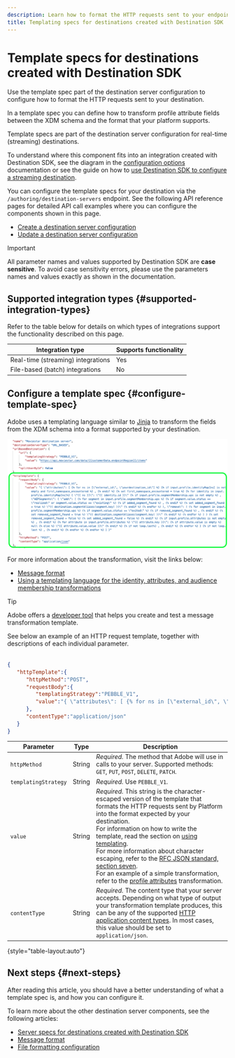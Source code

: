 ```yaml
---
description: Learn how to format the HTTP requests sent to your endpoint. Use the /authoring/destination-servers endpoint to configure destination server templating specs in Adobe Experience Platform Destination SDK.
title: Templating specs for destinations created with Destination SDK
---
```


# Template specs for destinations created with Destination SDK

Use the template spec part of the destination server configuration to configure how to format the HTTP requests sent to your destination.

In a template spec you can define how to transform profile attribute fields between the XDM schema and the format that your platform supports.

Template specs are part of the destination server configuration for real-time (streaming) destinations. 

To understand where this component fits into an integration created with Destination SDK, see the diagram in the [configuration options](../configuration-options.md) documentation or see the guide on how to [use Destination SDK to configure a streaming destination](../../guides/configure-destination-instructions.md#create-server-template-configuration).

You can configure the template specs for your destination via the `/authoring/destination-servers` endpoint. See the following API reference pages for detailed API call examples where you can configure the components shown in this page.

* [Create a destination server configuration](../../authoring-api/destination-server/create-destination-server.md)
* [Update a destination server configuration](../../authoring-api/destination-server/update-destination-server.md)

>[!IMPORTANT]
>
>All parameter names and values supported by Destination SDK are **case sensitive**. To avoid case sensitivity errors, please use the parameters names and values exactly as shown in the documentation.

## Supported integration types {#supported-integration-types}

Refer to the table below for details on which types of integrations support the functionality described on this page.

|Integration type| Supports functionality |
|---|---|
| Real-time (streaming) integrations | Yes |
| File-based (batch) integrations | No |

## Configure a template spec {#configure-template-spec}

Adobe uses a templating language similar to [Jinja](https://jinja.palletsprojects.com/en/2.11.x/) to transform the fields from the XDM schema into a format supported by your destination.

![Template configuration highlighted](../../assets/functionality/destination-server/template-configuration.png)

For more information about the transformation, visit the links below:

* [Message format](message-format.md)
* [Using a templating language for the identity, attributes, and audience membership transformations ](message-format.md#using-templating)

>[!TIP]
>
>Adobe offers a [developer tool](../../testing-api/streaming-destinations/create-template.md) that helps you create and test a message transformation template. 

See below an example of an HTTP request template, together with descriptions of each individual parameter.

```json

{
   "httpTemplate":{
      "httpMethod":"POST",
      "requestBody":{
         "templatingStrategy":"PEBBLE_V1",
         "value":"{ \"attributes\": [ {% for ns in [\"external_id\", \"yourdestination_id\"] %} {% if input.profile.identityMap[ns] is not empty and first_namespace_encountered %} , {% endif %} {% set first_namespace_encountered = true %} {% for identity in input.profile.identityMap[ns]%} { \"{{ ns }}\": \"{{ identity.id }}\" {% if input.profile.segmentMembership.ups is not empty %} , \"AEPSegments\": { \"add\": [ {% for segment in input.profile.segmentMembership.ups %} {% if segment.value.status == \"realized\" or segment.value.status == \"existing\" %} {% if added_segment_found %} , {% endif %} {% set added_segment_found = true %} \"{{ destination.segmentAliases[segment.key] }}\" {% endif %} {% endfor %} ], \"remove\": [ {% for segment in input.profile.segmentMembership.ups %} {% if segment.value.status == \"exited\" %} {% if removed_segment_found %} , {% endif %} {% set removed_segment_found = true %} \"{{ destination.segmentAliases[segment.key] }}\" {% endif %} {% endfor %} ] } {% set removed_segment_found = false %} {% set added_segment_found = false %} {% endif %} {% if input.profile.attributes is not empty %} , {% endif %} {% for attribute in input.profile.attributes %} \"{{ attribute.key }}\": {% if attribute.value is empty %} null {% else %} \"{{ attribute.value.value }}\" {% endif %} {% if not loop.last%} , {% endif %} {% endfor %} } {% if not loop.last %} , {% endif %} {% endfor %} {% endfor %} ] }"
      },
      "contentType":"application/json"
   }
}
```

|Parameter | Type | Description|
|---|---|---|
|`httpMethod` | String | *Required.* The method that Adobe will use in calls to your server. Supported methods: `GET`, `PUT`, `POST`, `DELETE`, `PATCH`. |
|`templatingStrategy` | String | *Required.* Use `PEBBLE_V1`. |
|`value` | String | *Required.* This string is the character-escaped version of the template that formats the HTTP requests sent by Platform into the format expected by your destination. <br> For information on how to write the template, read the section on [using templating](message-format.md#using-templating). <br> For more information about character escaping, refer to the [RFC JSON standard, section seven](https://tools.ietf.org/html/rfc8259#section-7). <br> For an example of a simple transformation, refer to the [profile attributes](message-format.md#attributes) transformation. |
|`contentType` | String | *Required.* The content type that your server accepts. Depending on what type of output your transformation template produces, this can be any of the supported [HTTP application content types](https://www.iana.org/assignments/media-types/media-types.xhtml#application). In most cases, this value should be set to `application/json`. |

{style="table-layout:auto"}

## Next steps {#next-steps}

After reading this article, you should have a better understanding of what a template spec is, and how you can configure it.

To learn more about the other destination server components, see the following articles:

* [Server specs for destinations created with Destination SDK](server-specs.md)
* [Message format](message-format.md)
* [File formatting configuration](file-formatting.md)